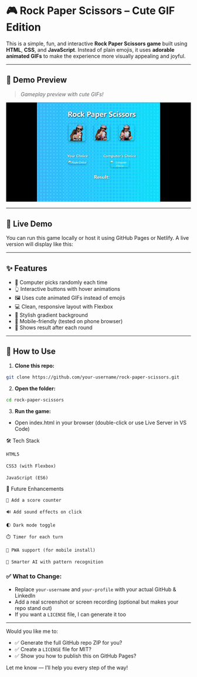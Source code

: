 # 🎮 Rock Paper Scissors – Cute GIF Edition

This is a simple, fun, and interactive **Rock Paper Scissors game** built using **HTML**, **CSS**, and **JavaScript**. Instead of plain emojis, it uses **adorable animated GIFs** to make the experience more visually appealing and joyful.

---

## 📸 Demo Preview

> _Gameplay preview with cute GIFs!_

![Screenshot](images/preview.gif)

---

## 🚀 Live Demo

You can run this game locally or host it using GitHub Pages or Netlify. A live version will display like this:

---

## ✨ Features

- 🧠 Computer picks randomly each time
- 👆 Interactive buttons with hover animations
- 🖼️ Uses cute animated GIFs instead of emojis
- 💻 Clean, responsive layout with Flexbox
- 🌈 Stylish gradient background
- 📱 Mobile-friendly (tested on phone browser)
- 🥇 Shows result after each round

---

## 💾 How to Use

1. **Clone this repo:**

```bash
git clone https://github.com/your-username/rock-paper-scissors.git
```
2. **Open the folder:**
```bash
cd rock-paper-scissors
```
3. **Run the game:**
  - Open index.html in your browser
      (double-click or use Live Server in VS Code)


🛠️ Tech Stack

    HTML5

    CSS3 (with Flexbox)

    JavaScript (ES6)

🧩 Future Enhancements

    🔢 Add a score counter

    🔊 Add sound effects on click

    🌓 Dark mode toggle

    ⏱️ Timer for each turn

    📱 PWA support (for mobile install)

    🧠 Smarter AI with pattern recognition
  


### ✅ What to Change:
- Replace `your-username` and `your-profile` with your actual GitHub & LinkedIn
- Add a real screenshot or screen recording (optional but makes your repo stand out)
- If you want a `LICENSE` file, I can generate it too

---

Would you like me to:
- ✅ Generate the full GitHub repo ZIP for you?
- ✅ Create a `LICENSE` file for MIT?
- ✅ Show you how to publish this on GitHub Pages?

Let me know — I’ll help you every step of the way!




